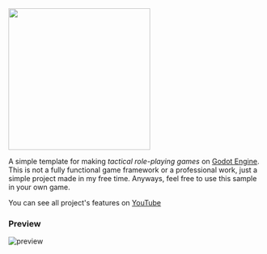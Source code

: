 <img src="https://i.imgur.com/8foVHjO.png" width="280">
 
A simple template for making <i>tactical role-playing games</i> on [Godot Engine](https://godotengine.org/).
This is not a fully functional game framework or a professional work, just a simple project made in my free time. 
Anyways, feel free to use this sample in your own game. 

You can see all project's features on [YouTube](https://www.youtube.com/watch?v=j0ov4zGUp68)

### Preview
![preview](https://i.ibb.co/MNznGYX/preview-trpg-godot.png)
